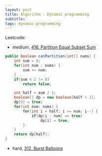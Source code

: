 ```yaml
---
layout: post
title: Algorithm - Dynamic programming
subtitle:
tags: dynamic-programming
---
```


Leetcode:
* medium, [416. Partition Equal Subset Sum](https://leetcode.com/problems/partition-equal-subset-sum/)

```java
public boolean canPartition(int[] nums) {
    int sum = 0;
    for(int num : nums) {
        sum += num;
    }
    if(sum % 2 != 0)
        return false;

    int half = sum / 2;
    boolean[] dp = new boolean[half + 1];
    dp[0] = true;
    for(int num: nums) {
        for(int i = half; i >= num; i--) {
            if(dp[i - num] == true)
                dp[i] = true;
        }
    }
    return dp[half];
}
```

* hard, [312. Burst Balloons](https://leetcode.com/problems/burst-balloons/submissions/)
